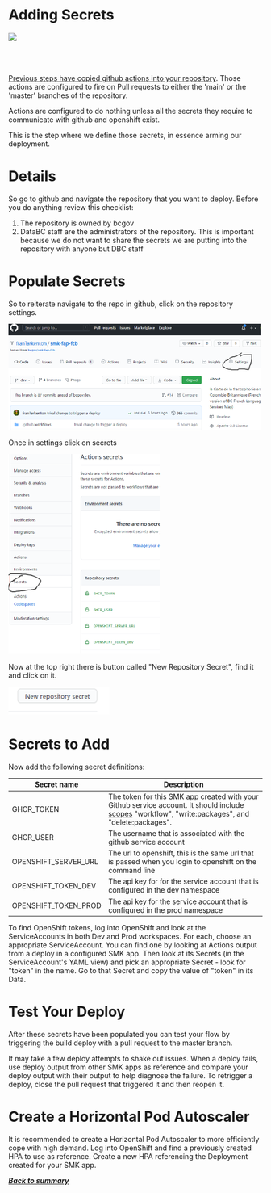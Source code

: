 # Adding Secrets

<img src="https://lh3.googleusercontent.com/pw/ACtC-3ftNjLChAp5WDZvCtPvYlDiwQSCBXymiWZOKlQgnbTgUeJQip0nIVQN91kVdEkg25TjBc-hF0eMUVsLqLDlSKn3Qj1CKe7UM80xuPKUS_qI-iu218q9ddCS-xGPYr_UUlhqkhQ2yPRDPjIeYkWBjuPinw=w999-h562-no?authuser=0" width=500>

<br><br>

[Previous steps have copied github actions into your repository](./addBuildDeployFiles.md). Those actions
are configured to fire on Pull requests to either the 'main' or the 'master'
branches of the repository.

Actions are configured to do nothing unless all the secrets they require to 
communicate with github and openshift exist.

This is the step where we define those secrets, in essence arming
our deployment.

# Details

So go to github and navigate the repository that you want to deploy.
Before you do anything review this checklist:

1. The repository is owned by bcgov
1. DataBC staff are the administrators of the repository.  This is 
   important because we do not want to share the secrets we are putting 
   into the repository with anyone but DBC staff

# Populate Secrets

So to reiterate navigate to the repo in github, click on the repository
settings.  

<img src="./images/repo_settings.png" width="500">

Once in settings click on secrets

<img src="./images/repo_secrets.png" width="300">

Now at the top right there is button called "New Repository Secret", find it and click on it.

<img src="./images/add_new_secret.png" width="200">


# Secrets to Add

Now add the following secret definitions:

| Secret name | Description |
| ----------- | ------------ | 
| GHCR_TOKEN | The token for this SMK app created with your Github service account. It should include [scopes](https://docs.github.com/en/apps/oauth-apps/building-oauth-apps/scopes-for-oauth-apps) "workflow", "write:packages", and "delete:packages". |
| GHCR_USER | The username that is associated with the github service account |
| OPENSHIFT_SERVER_URL | The url to openshift, this is the same url that is passed when you login to openshift on the command line |
| OPENSHIFT_TOKEN_DEV | The api key for for the service account that is configured in the dev namespace | 
| OPENSHIFT_TOKEN_PROD | The api key for the service account that is configured in the prod namespace |

To find OpenShift tokens, log into OpenShift and look at the ServiceAccounts in both Dev and Prod workspaces. For each, choose an appropriate ServiceAccount. You can find one by looking at Actions output from a deploy in a configured SMK app. Then look at its Secrets (in the ServiceAccount's YAML view) and pick an appropriate Secret - look for "token" in the name. Go to that Secret and copy the value of "token" in its Data.

# Test Your Deploy

After these secrets have been populated you can test your flow by triggering the 
build deploy with a pull request to the master branch. 

It may take a few deploy attempts to shake out issues. When a deploy fails, use deploy output from other SMK apps as reference and compare your deploy output with their output to help diagnose the failure. To retrigger a deploy, close the pull request that triggered it and then reopen it.

# Create a Horizontal Pod Autoscaler

It is recommended to create a Horizontal Pod Autoscaler to more efficiently cope with high demand. Log into OpenShift and find a previously created HPA to use as reference. Create a new HPA referencing the Deployment created for your SMK app.

[***Back to summary***](./summary.md)
